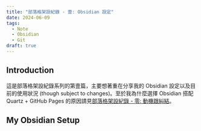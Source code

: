 ```yaml
---
title: "部落格架設紀錄 - 壹: Obsidian 設定"
date: 2024-06-09
tags:
  - Note
  - Obsidian
  - Git
draft: true
---
```

## Introduction

這是部落格架設紀錄系列的第壹篇，主要想著重在分享我的 Obsidian 設定以及目前的使用狀況 (though subject to changes)。至於我為什麼選擇 Obsidian 搭配 Quartz + GitHub Pages 的原因請見[部落格架設紀錄 - 零: 動機跟糾結](obsidian_quartz_setup_0.md)。

## My Obsidian Setup
